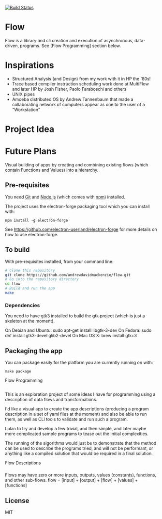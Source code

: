[![Build Status](https://travis-ci.org/andrewdavidmackenzie/flow.svg?branch=master)](https://travis-ci.org/andrewdavidmackenzie/flow)

# Flow
Flow is a library and cli creation and execution of asynchronous, data-driven, programs. See [Flow Programming] section below.

# Inspirations
* Structured Analysis (and Design) from my work with it in HP the '80s!
* Trace based compiler instruction scheduling work done at MultiFlow and later HP by Josh Fisher, Paolo Faraboschi and others
* UNIX pipes
* Amoeba distributed OS by Andrew Tannenbaum that made a collaborating network of computers appear as one to the user of a "Workstation"

# Project Idea

# Future Plans
Visual building of apps by creating and combining existing flows (which contain Functions and Values) into a hierarchy.

## Pre-requisites

You need [Git](https://git-scm.com) and [Node.js](https://nodejs.org/en/download/) (which comes with [npm](http://npmjs.com)) installed.

The project uses the electron-forge packaging tool which you can install with:
```
npm install -g electron-forge
```

See https://github.com/electron-userland/electron-forge for more details on how to use electron-forge.

## To build

With pre-requisites installed, from your command line:

```bash
# Clone this repository
git clone https://github.com/andrewdavidmackenzie/flow.git
# Go into the repository directory
cd flow
# Build and run the app
make
```

### Dependencies
You need to have gtk3 installed to build the gtk project (which is just a skeleton at the moment).

On Debian and Ubuntu: sudo apt-get install libgtk-3-dev
On Fedora: sudo dnf install gtk3-devel glib2-devel
On Mac OS X: brew install gtk+3

## Packaging the app

You can package easily for the platform you are currently running on with:

```
make package
```

Flow Programming
##

This is an exploration project of some ideas I have for programming using a description of data flows and transformations.

I'd like a visual app to create the app descriptions (producing a program description in a set of yaml files at the moment) and also be able to run them, as well as CLI tools to validate and run such a program.

I plan to try and develop a few trivial, and then simple, and later maybe more complicated sample programs to tease out the initial complexities.

The running of the algorithms would just be to demonstrate that the method can be used to describe the programs tried, and will not be performant, or anything like a compiled solution that would be required in a final solution.

Flow Descriptions
###

Flows may have zero or more inputs, outputs, values (constants), functions, and other sub-flows.
flow = [input] + [output] + [flow] + [values] + [functions]

## License

MIT
